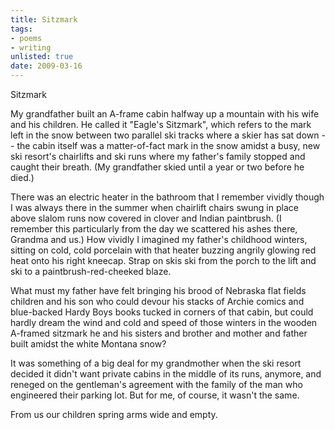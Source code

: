 ```yaml
---
title: Sitzmark
tags:
- poems
- writing
unlisted: true
date: 2009-03-16
---
```

Sitzmark

My grandfather built an A-frame cabin
halfway up a mountain with his wife
and his children. He called it "Eagle's Sitzmark",
which refers to the mark left in the snow
between two parallel ski tracks
where a skier has sat down -- the cabin itself
was a matter-of-fact mark in the snow
amidst a busy, new ski resort's chairlifts
and ski runs where my father's family
stopped and caught their breath. (My grandfather
skied until a year or two before he died.)

There was an electric heater
in the bathroom that I remember vividly
though I was always there in the summer
when chairlift chairs swung in place above
slalom runs now covered in clover and
Indian paintbrush. (I remember this particularly
from the day we scattered his ashes there, Grandma
and us.) How vividly I imagined my father's
childhood winters, sitting on cold, cold porcelain
with that heater buzzing angrily glowing red heat
onto his right kneecap. Strap on skis
ski from the porch to the lift and ski
to a paintbrush-red-cheeked blaze.

What must my father have felt bringing his brood
of Nebraska flat fields children and his son
who could devour his stacks of Archie comics
and blue-backed Hardy Boys books tucked in
corners of that cabin, but could hardly dream
the wind and cold and speed of those winters
in the wooden A-framed sitzmark
he and his sisters and brother and mother and
father built amidst the white Montana snow?

It was something of a big deal for my grandmother
when the ski resort decided it didn't want
private cabins in the middle of its runs, anymore,
and reneged on the gentleman's agreement with
the family of the man who engineered their
parking lot. But for me, of course, it wasn't
the same.

From us our children spring
arms wide and empty.

